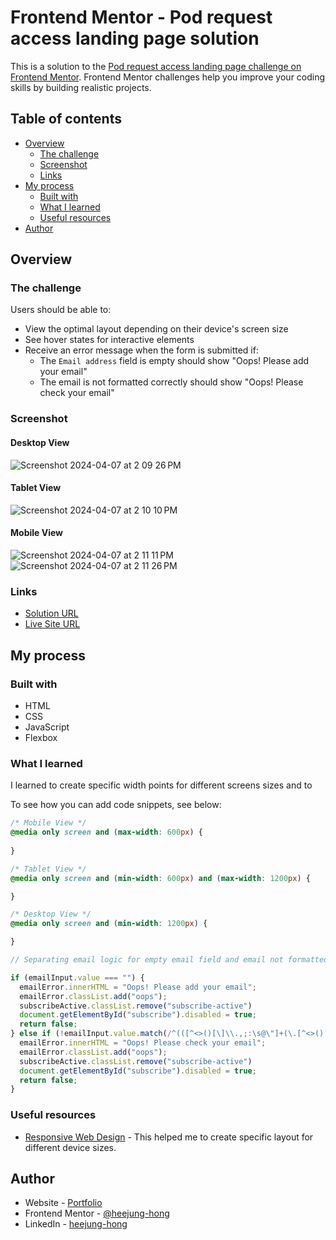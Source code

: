 # Frontend Mentor - Pod request access landing page solution

This is a solution to the [Pod request access landing page challenge on Frontend Mentor](https://www.frontendmentor.io/challenges/pod-request-access-landing-page-eyTmdkLSG). Frontend Mentor challenges help you improve your coding skills by building realistic projects. 

## Table of contents

- [Overview](#overview)
  - [The challenge](#the-challenge)
  - [Screenshot](#screenshot)
  - [Links](#links)
- [My process](#my-process)
  - [Built with](#built-with)
  - [What I learned](#what-i-learned)
  - [Useful resources](#useful-resources)
- [Author](#author)

## Overview

### The challenge

Users should be able to:

- View the optimal layout depending on their device's screen size
- See hover states for interactive elements
- Receive an error message when the form is submitted if:
  - The `Email address` field is empty should show "Oops! Please add your email"
  - The email is not formatted correctly should show "Oops! Please check your email"

### Screenshot

#### Desktop View

![Screenshot 2024-04-07 at 2 09 26 PM](https://github.com/heejung-hong/pod-request-access/assets/133067265/616bd57d-5252-48a6-930c-e2ea3aaf984a)

#### Tablet View

![Screenshot 2024-04-07 at 2 10 10 PM](https://github.com/heejung-hong/pod-request-access/assets/133067265/8f186544-7e80-4b06-89e4-24eeeb83c942)

#### Mobile View

![Screenshot 2024-04-07 at 2 11 11 PM](https://github.com/heejung-hong/pod-request-access/assets/133067265/b263a851-ada4-4f8d-a3b2-8cb11698b2db) ![Screenshot 2024-04-07 at 2 11 26 PM](https://github.com/heejung-hong/pod-request-access/assets/133067265/2dc1327c-6ba4-4576-bd07-954a2796995e)

### Links

- [Solution URL](https://github.com/heejung-hong/pod-request-access)
- [Live Site URL](https://heejung-hong.github.io/pod-request-access/)

## My process

### Built with

- HTML
- CSS
- JavaScript
- Flexbox

### What I learned

I learned to create specific width points for different screens sizes and to 

To see how you can add code snippets, see below:

```css
/* Mobile View */
@media only screen and (max-width: 600px) {
  
}

/* Tablet View */
@media only screen and (min-width: 600px) and (max-width: 1200px) {

}

/* Desktop View */
@media only screen and (min-width: 1200px) {

}
```
```js
// Separating email logic for empty email field and email not formatted correctly.

if (emailInput.value === "") {
  emailError.innerHTML = "Oops! Please add your email";
  emailError.classList.add("oops");
  subscribeActive.classList.remove("subscribe-active")
  document.getElementById("subscribe").disabled = true;
  return false;
} else if (!emailInput.value.match(/^(([^<>()[\]\\.,;:\s@\"]+(\.[^<>()[\]\\.,;:\s@\"]+)*)|(\".+\"))@((\[[0-9]{1,3}\.[0-9]{1,3}\.[0-9]{1,3}\.[0-9]{1,3}\])|(([a-zA-Z\-0-9]+\.)+[a-zA-Z]{2,}))$/)) {
  emailError.innerHTML = "Oops! Please check your email";
  emailError.classList.add("oops");
  subscribeActive.classList.remove("subscribe-active")
  document.getElementById("subscribe").disabled = true;
  return false;
} 
```

### Useful resources

- [Responsive Web Design](https://stackoverflow.com/questions/13550541/media-min-width-max-width) - This helped me to create specific layout for different device sizes.

## Author

- Website - [Portfolio](https://heejung-hong.github.io/Portfolio/)
- Frontend Mentor - [@heejung-hong](https://www.frontendmentor.io/profile/heejung-hong)
- LinkedIn - [heejung-hong](https://www.linkedin.com/in/heejung-hong/)
